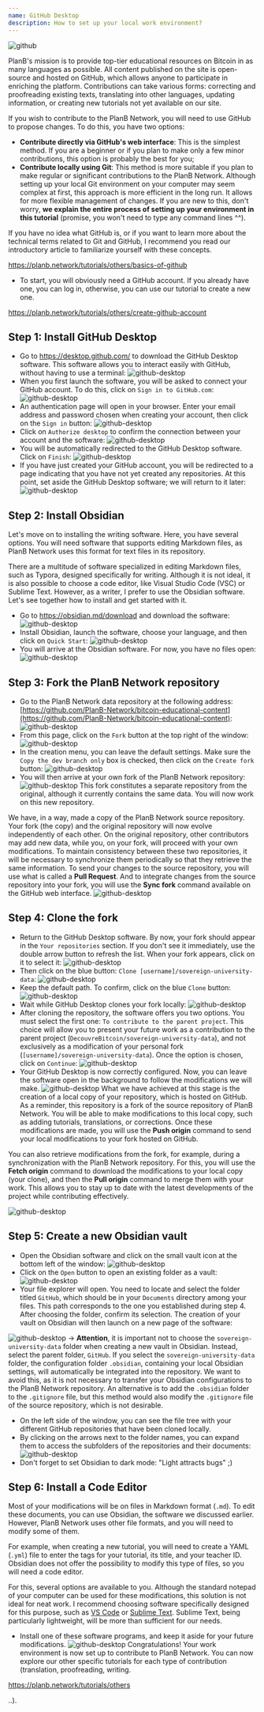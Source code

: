 ```yaml
---
name: GitHub Desktop
description: How to set up your local work environment?
---
```

![github](assets/cover.webp)

PlanB's mission is to provide top-tier educational resources on Bitcoin in as many languages as possible. All content published on the site is open-source and hosted on GitHub, which allows anyone to participate in enriching the platform. Contributions can take various forms: correcting and proofreading existing texts, translating into other languages, updating information, or creating new tutorials not yet available on our site.

If you wish to contribute to the PlanB Network, you will need to use GitHub to propose changes. To do this, you have two options:
- **Contribute directly via GitHub's web interface**: This is the simplest method. If you are a beginner or if you plan to make only a few minor contributions, this option is probably the best for you;
- **Contribute locally using Git**: This method is more suitable if you plan to make regular or significant contributions to the PlanB Network. Although setting up your local Git environment on your computer may seem complex at first, this approach is more efficient in the long run. It allows for more flexible management of changes. If you are new to this, don't worry, **we explain the entire process of setting up your environment in this tutorial** (promise, you won't need to type any command lines ^^).

If you have no idea what GitHub is, or if you want to learn more about the technical terms related to Git and GitHub, I recommend you read our introductory article to familiarize yourself with these concepts.

https://planb.network/tutorials/others/basics-of-github



- To start, you will obviously need a GitHub account. If you already have one, you can log in, otherwise, you can use our tutorial to create a new one.

https://planb.network/tutorials/others/create-github-account



## Step 1: Install GitHub Desktop

- Go to https://desktop.github.com/ to download the GitHub Desktop software. This software allows you to interact easily with GitHub, without having to use a terminal:
![github-desktop](assets/1.webp)
- When you first launch the software, you will be asked to connect your GitHub account. To do this, click on `Sign in to GitHub.com`:
![github-desktop](assets/2.webp)
- An authentication page will open in your browser. Enter your email address and password chosen when creating your account, then click on the `Sign in` button:
![github-desktop](assets/3.webp)
- Click on `Authorize desktop` to confirm the connection between your account and the software:
![github-desktop](assets/4.webp)
- You will be automatically redirected to the GitHub Desktop software. Click on `Finish`: ![github-desktop](assets/5.webp)
- If you have just created your GitHub account, you will be redirected to a page indicating that you have not yet created any repositories. At this point, set aside the GitHub Desktop software; we will return to it later: ![github-desktop](assets/6.webp)

## Step 2: Install Obsidian

Let's move on to installing the writing software. Here, you have several options. You will need software that supports editing Markdown files, as PlanB Network uses this format for text files in its repository.

There are a multitude of software specialized in editing Markdown files, such as Typora, designed specifically for writing. Although it is not ideal, it is also possible to choose a code editor, like Visual Studio Code (VSC) or Sublime Text. However, as a writer, I prefer to use the Obsidian software. Let's see together how to install and get started with it.

- Go to https://obsidian.md/download and download the software: ![github-desktop](assets/7.webp)
- Install Obsidian, launch the software, choose your language, and then click on `Quick Start`: ![github-desktop](assets/8.webp)
- You will arrive at the Obsidian software. For now, you have no files open: ![github-desktop](assets/9.webp)

## Step 3: Fork the PlanB Network repository

- Go to the PlanB Network data repository at the following address: [https://github.com/PlanB-Network/bitcoin-educational-content](https://github.com/PlanB-Network/bitcoin-educational-content): ![github-desktop](assets/10.webp)
- From this page, click on the `Fork` button at the top right of the window: ![github-desktop](assets/11.webp)
- In the creation menu, you can leave the default settings. Make sure the `Copy the dev branch only` box is checked, then click on the `Create fork` button: ![github-desktop](assets/12.webp)
- You will then arrive at your own fork of the PlanB Network repository: ![github-desktop](assets/13.webp)
This fork constitutes a separate repository from the original, although it currently contains the same data. You will now work on this new repository.

We have, in a way, made a copy of the PlanB Network source repository. Your fork (the copy) and the original repository will now evolve independently of each other. On the original repository, other contributors may add new data, while you, on your fork, will proceed with your own modifications.
To maintain consistency between these two repositories, it will be necessary to synchronize them periodically so that they retrieve the same information. To send your changes to the source repository, you will use what is called a **Pull Request**. And to integrate changes from the source repository into your fork, you will use the **Sync fork** command available on the GitHub web interface.
![github-desktop](assets/14.webp)

## Step 4: Clone the fork

- Return to the GitHub Desktop software. By now, your fork should appear in the `Your repositories` section. If you don't see it immediately, use the double arrow button to refresh the list. When your fork appears, click on it to select it:
![github-desktop](assets/15.webp)
- Then click on the blue button: `Clone [username]/sovereign-university-data`:
![github-desktop](assets/16.webp)
- Keep the default path. To confirm, click on the blue `Clone` button:
![github-desktop](assets/17.webp)
- Wait while GitHub Desktop clones your fork locally:
![github-desktop](assets/18.webp)
- After cloning the repository, the software offers you two options. You must select the first one: `To contribute to the parent project`. This choice will allow you to present your future work as a contribution to the parent project (`DecouvreBitcoin/sovereign-university-data`), and not exclusively as a modification of your personal fork (`[username]/sovereign-university-data`). Once the option is chosen, click on `Continue`:
![github-desktop](assets/19.webp)
- Your GitHub Desktop is now correctly configured. Now, you can leave the software open in the background to follow the modifications we will make.
![github-desktop](assets/20.webp)
What we have achieved at this stage is the creation of a local copy of your repository, which is hosted on GitHub. As a reminder, this repository is a fork of the source repository of PlanB Network. You will be able to make modifications to this local copy, such as adding tutorials, translations, or corrections. Once these modifications are made, you will use the **Push origin** command to send your local modifications to your fork hosted on GitHub.

You can also retrieve modifications from the fork, for example, during a synchronization with the PlanB Network repository. For this, you will use the **Fetch origin** command to download the modifications to your local copy (your clone), and then the **Pull origin** command to merge them with your work. This allows you to stay up to date with the latest developments of the project while contributing effectively.

![github-desktop](assets/21.webp)
## Step 5: Create a new Obsidian vault

- Open the Obsidian software and click on the small vault icon at the bottom left of the window:
![github-desktop](assets/22.webp)
- Click on the `Open` button to open an existing folder as a vault: ![github-desktop](assets/23.webp)
- Your file explorer will open. You need to locate and select the folder titled `GitHub`, which should be in your `Documents` directory among your files. This path corresponds to the one you established during step 4. After choosing the folder, confirm its selection. The creation of your vault on Obsidian will then launch on a new page of the software:

![github-desktop](assets/24.webp)
-> **Attention**, it is important not to choose the `sovereign-university-data` folder when creating a new vault in Obsidian. Instead, select the parent folder, `GitHub`. If you select the `sovereign-university-data` folder, the configuration folder `.obsidian`, containing your local Obsidian settings, will automatically be integrated into the repository. We want to avoid this, as it is not necessary to transfer your Obsidian configurations to the PlanB Network repository. An alternative is to add the `.obsidian` folder to the `.gitignore` file, but this method would also modify the `.gitignore` file of the source repository, which is not desirable.

- On the left side of the window, you can see the file tree with your different GitHub repositories that have been cloned locally.
- By clicking on the arrows next to the folder names, you can expand them to access the subfolders of the repositories and their documents:
![github-desktop](assets/25.webp)
- Don't forget to set Obsidian to dark mode: "Light attracts bugs" ;)

## Step 6: Install a Code Editor

Most of your modifications will be on files in Markdown format (`.md`). To edit these documents, you can use Obsidian, the software we discussed earlier. However, PlanB Network uses other file formats, and you will need to modify some of them.

For example, when creating a new tutorial, you will need to create a YAML (`.yml`) file to enter the tags for your tutorial, its title, and your teacher ID. Obsidian does not offer the possibility to modify this type of files, so you will need a code editor.

For this, several options are available to you. Although the standard notepad of your computer can be used for these modifications, this solution is not ideal for neat work. I recommend choosing software specifically designed for this purpose, such as [VS Code](https://code.visualstudio.com/download) or [Sublime Text](https://www.sublimetext.com/download). Sublime Text, being particularly lightweight, will be more than sufficient for our needs.
- Install one of these software programs, and keep it aside for your future modifications. ![github-desktop](assets/26.webp)
Congratulations! Your work environment is now set up to contribute to PlanB Network. You can now explore our other specific tutorials for each type of contribution (translation, proofreading, writing.

https://planb.network/tutorials/others

..).